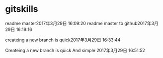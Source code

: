 # gitskills
readme master2017年3月29日 16:09:20
readme master to github2017年3月29日 16:19:16

createing a new branch is quick2017年3月29日 16:33:44

Createing a new branch is quick And simple 2017年3月29日 16:51:52